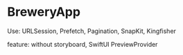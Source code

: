 # BreweryApp

Use: URLSession, Prefetch, Pagination, SnapKit, Kingfisher

feature: without storyboard, SwiftUI PreviewProvider
